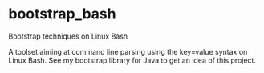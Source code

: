 bootstrap_bash
==============

Bootstrap techniques on Linux Bash

A toolset aiming at command line parsing using the key=value syntax on Linux Bash.
See my bootstrap library for Java to get an idea of this project.
